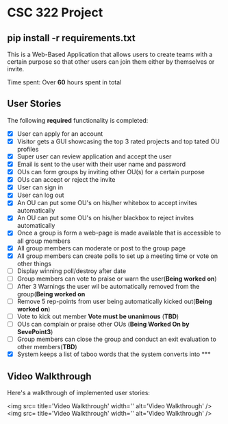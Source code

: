 # CSC 322 Project

## pip install -r requirements.txt

This is a Web-Based Application that allows users to create teams with a certain purpose
so that other users can join them either by themselves or invite.

Time spent: Over **60** hours spent in total

## User Stories

The following **required** functionality is completed:

- [x] User can apply for an account
- [x] Visitor gets a GUI showcasing the top 3 rated projects and top tated OU profiles
- [x] Super user can review application and accept the user
- [x] Email is sent to the user with their user name and password
- [x] OUs can form groups by inviting other OU(s) for a certain purpose
- [x] OUs can accept or reject the invite
- [x] User can sign in
- [x] User can log out
- [x] An OU can put some OU's on his/her whitebox to accept invites automatically
- [x] An OU can put some OU's on his/her blackbox to reject invites automatically
- [x] Once a group is form a web-page is made available that is accessible to all group members
- [x] All group members can moderate or post to the group page
- [x] All group members can create polls to set up a meeting time or vote on other things
- [ ] Display winning poll/destroy after date
- [ ] Group members can vote to praise or warn the user(**Being worked on**)
- [ ] After 3 Warnings the user wil be automatically removed from the group(**Being worked on**
- [ ] Remove 5 rep-points from user being automatically kicked out(**Being worked on**)
- [ ] Vote to kick out member **Vote must be unanimous** (**TBD**)
- [ ] OUs can complain or praise other OUs (**Being Worked On by SevePoint3**)
- [ ] Group members can close the group and conduct an exit evaluation to other members(**TBD**)
- [x] System keeps a list of taboo words that the system converts into ***

## Video Walkthrough

Here's a walkthrough of implemented user stories:

<img src= title='Video Walkthrough' width='' alt='Video Walkthrough' />
<img src= title='Video Walkthrough' width='' alt='Video Walkthrough' />

